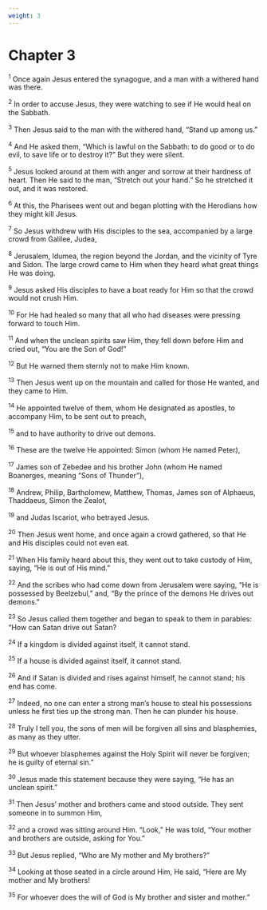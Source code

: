 ```yaml
---
weight: 3
---
```


# Chapter 3

<sup>1</sup> Once again Jesus entered the synagogue, and a man with a withered hand was there. 

<sup>2</sup> In order to accuse Jesus, they were watching to see if He would heal on the Sabbath. 

<sup>3</sup> Then Jesus said to the man with the withered hand, “Stand up among us.” 

<sup>4</sup> And He asked them, “Which is lawful on the Sabbath: to do good or to do evil, to save life or to destroy it?” But they were silent. 

<sup>5</sup> Jesus looked around at them with anger and sorrow at their hardness of heart. Then He said to the man, “Stretch out your hand.” So he stretched it out, and it was restored. 

<sup>6</sup> At this, the Pharisees went out and began plotting with the Herodians how they might kill Jesus. 

<sup>7</sup> So Jesus withdrew with His disciples to the sea, accompanied by a large crowd from Galilee, Judea, 

<sup>8</sup> Jerusalem, Idumea, the region beyond the Jordan, and the vicinity of Tyre and Sidon. The large crowd came to Him when they heard what great things He was doing. 

<sup>9</sup> Jesus asked His disciples to have a boat ready for Him so that the crowd would not crush Him. 

<sup>10</sup> For He had healed so many that all who had diseases were pressing forward to touch Him. 

<sup>11</sup> And when the unclean spirits saw Him, they fell down before Him and cried out, “You are the Son of God!” 

<sup>12</sup> But He warned them sternly not to make Him known. 

<sup>13</sup> Then Jesus went up on the mountain and called for those He wanted, and they came to Him. 

<sup>14</sup> He appointed twelve of them, whom He designated as apostles, to accompany Him, to be sent out to preach, 

<sup>15</sup> and to have authority to drive out demons. 

<sup>16</sup> These are the twelve He appointed: Simon (whom He named Peter), 

<sup>17</sup> James son of Zebedee and his brother John (whom He named Boanerges, meaning “Sons of Thunder”), 

<sup>18</sup> Andrew, Philip, Bartholomew, Matthew, Thomas, James son of Alphaeus, Thaddaeus, Simon the Zealot, 

<sup>19</sup> and Judas Iscariot, who betrayed Jesus. 

<sup>20</sup> Then Jesus went home, and once again a crowd gathered, so that He and His disciples could not even eat. 

<sup>21</sup> When His family heard about this, they went out to take custody of Him, saying, “He is out of His mind.” 

<sup>22</sup> And the scribes who had come down from Jerusalem were saying, “He is possessed by Beelzebul,” and, “By the prince of the demons He drives out demons.” 

<sup>23</sup> So Jesus called them together and began to speak to them in parables: “How can Satan drive out Satan? 

<sup>24</sup> If a kingdom is divided against itself, it cannot stand. 

<sup>25</sup> If a house is divided against itself, it cannot stand. 

<sup>26</sup> And if Satan is divided and rises against himself, he cannot stand; his end has come. 

<sup>27</sup> Indeed, no one can enter a strong man’s house to steal his possessions unless he first ties up the strong man. Then he can plunder his house. 

<sup>28</sup> Truly I tell you, the sons of men will be forgiven all sins and blasphemies, as many as they utter. 

<sup>29</sup> But whoever blasphemes against the Holy Spirit will never be forgiven; he is guilty of eternal sin.” 

<sup>30</sup> Jesus made this statement because they were saying, “He has an unclean spirit.” 

<sup>31</sup> Then Jesus’ mother and brothers came and stood outside. They sent someone in to summon Him, 

<sup>32</sup> and a crowd was sitting around Him. “Look,” He was told, “Your mother and brothers are outside, asking for You.” 

<sup>33</sup> But Jesus replied, “Who are My mother and My brothers?” 

<sup>34</sup> Looking at those seated in a circle around Him, He said, “Here are My mother and My brothers! 

<sup>35</sup> For whoever does the will of God is My brother and sister and mother.” 


